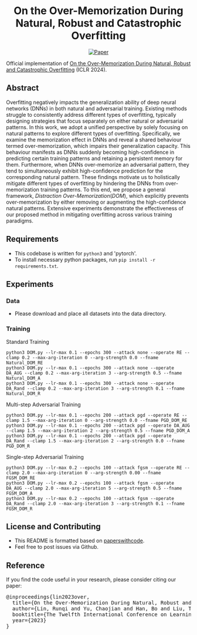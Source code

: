 <div align="center">

# On the Over-Memorization During Natural, Robust and Catastrophic Overfitting
[![Paper](https://img.shields.io/badge/paper-ICLR-green)](https://arxiv.org/pdf/2310.08847.pdf)

</div>

Official implementation of [On the Over-Memorization During Natural, Robust and Catastrophic Overfitting](https://arxiv.org/pdf/2310.08847.pdf) (ICLR 2024).

## Abstract
Overfitting negatively impacts the generalization ability of deep neural networks (DNNs) in both natural and adversarial training. Existing methods struggle to consistently address different types of overfitting, typically designing strategies that focus separately on either natural or adversarial patterns. In this work, we adopt a unified perspective by solely focusing on natural patterns to explore different types of overfitting. Specifically, we examine the memorization effect in DNNs and reveal a shared behaviour termed over-memorization, which impairs their generalization capacity. This behaviour manifests as DNNs suddenly becoming high-confidence in predicting certain training patterns and retaining a persistent memory for them. Furthermore, when DNNs over-memorize an adversarial pattern, they tend to simultaneously exhibit high-confidence prediction for the corresponding natural pattern. These findings motivate us to holistically mitigate different types of overfitting by hindering the DNNs from over-memorization training patterns. To this end, we propose a general framework, $\textit{Distraction Over-Memorization} (DOM)$, which explicitly prevents over-memorization by either removing or augmenting the high-confidence natural patterns. Extensive experiments demonstrate the effectiveness of our proposed method in mitigating overfitting across various training paradigms.

## Requirements
- This codebase is written for `python3` and 'pytorch'.
- To install necessary python packages, run `pip install -r requirements.txt`.


## Experiments
### Data
- Please download and place all datasets into the data directory.


### Training

Standard Training
```
python3 DOM.py --lr-max 0.1 --epochs 300 --attack none --operate RE --clamp 0.2 --max-arg-iteration 0 --arg-strength 0.0 --fname Natural_DOM_RE
python3 DOM.py --lr-max 0.1 --epochs 300 --attack none --operate DA_AUG --clamp 0.2 --max-arg-iteration 3 --arg-strength 0.5 --fname Natural_DOM_A
python3 DOM.py --lr-max 0.1 --epochs 300 --attack none --operate DA_Rand --clamp 0.2 --max-arg-iteration 3 --arg-strength 0.1 --fname Natural_DOM_R
```

Multi-step Adversarial Training
```
python3 DOM.py --lr-max 0.1 --epochs 200 --attack pgd --operate RE --clamp 1.5 --max-arg-iteration 0 --arg-strength 0.0 --fname PGD_DOM_RE
python3 DOM.py --lr-max 0.1 --epochs 200 --attack pgd --operate DA_AUG --clamp 1.5 --max-arg-iteration 2 --arg-strength 0.5 --fname PGD_DOM_A
python3 DOM.py --lr-max 0.1 --epochs 200 --attack pgd --operate DA_Rand --clamp 1.5 --max-arg-iteration 2 --arg-strength 0.0 --fname PGD_DOM_R
```

Single-step Adversarial Training
```
python3 DOM.py --lr-max 0.2 --epochs 100 --attack fgsm --operate RE --clamp 2.0 --max-arg-iteration 0 --arg-strength 0.00 --fname FGSM_DOM_RE
python3 DOM.py --lr-max 0.2 --epochs 100 --attack fgsm --operate DA_AUG --clamp 2.0 --max-arg-iteration 5 --arg-strength 0.5 --fname FGSM_DOM_A
python3 DOM.py --lr-max 0.2 --epochs 100 --attack fgsm --operate DA_Rand --clamp 2.0 --max-arg-iteration 3 --arg-strength 0.1 --fname FGSM_DOM_R
```


## License and Contributing
- This README is formatted based on [paperswithcode](https://github.com/paperswithcode/releasing-research-code).
- Feel free to post issues via Github.

## Reference
If you find the code useful in your research, please consider citing our paper:

<pre>
@inproceedings{lin2023over,
  title={On the Over-Memorization During Natural, Robust and Catastrophic Overfitting},
  author={Lin, Runqi and Yu, Chaojian and Han, Bo and Liu, Tongliang},
  booktitle={The Twelfth International Conference on Learning Representations},
  year={2023}
}
</pre>
